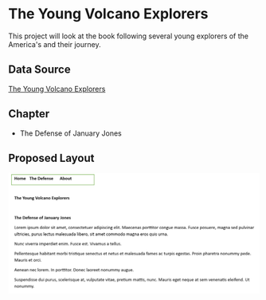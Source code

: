 # The Young Volcano Explorers

This project will look at the book following several young explorers of the America's and their journey.

## Data Source

[The Young Volcano Explorers](https://www.gutenberg.org/cache/epub/71552/pg71552-images.html)

## Chapter 

* The Defense of January Jones

## Proposed Layout

![propsed layout](project_outline.png)
